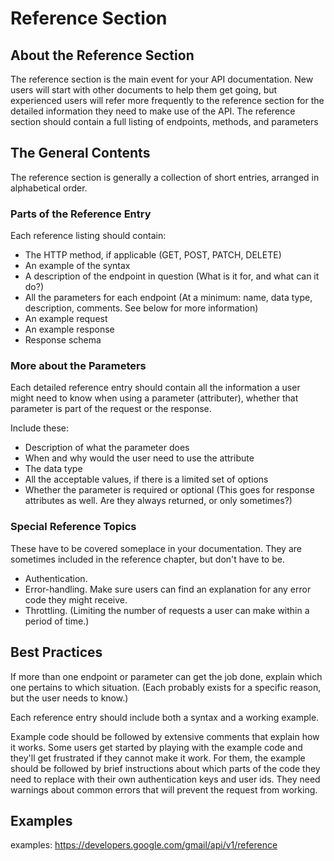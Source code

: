 # Reference Section

## About the Reference Section 

The reference section is the main event for your API documentation. New users will start with other documents to help them get going, but experienced users will refer more frequently to the reference section for the detailed information they need to make use of the API. 
The reference section should contain a full listing of endpoints, methods, and parameters

## The General Contents 

The reference section is generally a collection of short entries, arranged in alphabetical order. 

### Parts of the Reference Entry

Each reference listing should contain:
* The HTTP method, if applicable (GET, POST, PATCH, DELETE)
* An example of the syntax
* A description of the endpoint in question (What is it for, and what can it do?)
* All the parameters for each endpoint (At a minimum: name, data type, description, comments. See below for more information)
* An example request
* An example response
* Response schema

### More about the Parameters 

Each detailed reference entry should contain all the information a user might need to know when using a parameter (attributer), whether that parameter is part of the request or the response.

Include these: 

   * Description of what the parameter does 
   * When and why would the user need to use the attribute
   * The data type
   * All the acceptable values, if there is a limited set of options
   * Whether the parameter is required or optional (This goes for response attributes as well. Are they always returned, or only sometimes?)

### Special Reference Topics

These have to be covered someplace in your documentation. They are sometimes included in the reference chapter, but don't have to be. 

* Authentication.
* Error-handling. Make sure users can find an explanation for any error code they might receive. 
* Throttling. (Limiting the number of requests a user can make within a period of time.)

## Best Practices

If more than one endpoint or parameter can get the job done, explain which one pertains to which situation. (Each probably exists for a specific reason, but the user needs to know.)

Each reference entry should include both a syntax and a working example. 

Example code should be followed by extensive comments that explain how it works. Some users get started by playing with the example code and they'll get frustrated if they cannot make it work. For them, the example should be followed by brief instructions about which parts of the code they need to replace with their own authentication keys and user ids. They need warnings about common errors that will prevent the request from working. 

## Examples

examples:
https://developers.google.com/gmail/api/v1/reference



